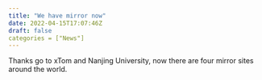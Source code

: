 ```yaml
---
title: "We have mirror now"
date: 2022-04-15T17:07:46Z
draft: false
categories = ["News"]
---
```


Thanks go to xTom and Nanjing University, now there are four mirror sites around the world.
